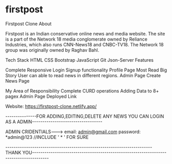 # firstpost
Firstpost Clone
About

Firstpost is an Indian conservative online news and media website. The site is a part of the Network 18 media conglomerate owned by Reliance Industries, which also runs CNN-News18 and CNBC-TV18. The Network 18 group was originally owned by Raghav Bahl.

Tech Stack
HTML
CSS
Bootstrap
JavaScript
Git
Json-Server
Features

Complete Responsive
Login Signup functionality
Profile Page
Most Read
Big Story
User can able to read news in different regions.
Admin Page
Create News Page

My Area of Responsibility
Complete CURD operations
Adding Data to 8+ pagex
Admin Page
Deployed Link

Website: https://firstpost-clone.netlify.app/

---------------FOR ADDING,EDITING,DELETE ANY NEWS YOU CAN LOGIN AS A ADMIN----------------------------------

ADMIN CRIDENTIALS--->
email: admin@gmail.com
        password: *admin@123  //INCLUDE ' * ' FOR SURE
 
 -----------------------------------------------------------------------THANK YOU--------------------------------------------------------------------------------------
